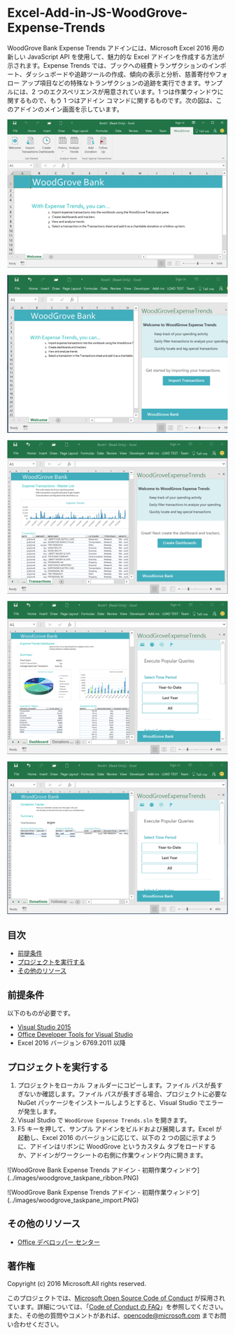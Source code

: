 ﻿# <a name="excel-add-in-js-woodgrove-expense-trends"></a>Excel-Add-in-JS-WoodGrove-Expense-Trends

WoodGrove Bank Expense Trends アドインには、Microsoft Excel 2016 用の新しい JavaScript API を使用して、魅力的な Excel アドインを作成する方法が示されます。Expense Trends では、ブックへの経費トランザクションのインポート、ダッシュボードや追跡ツールの作成、傾向の表示と分析、慈善寄付やフォロー アップ項目などの特殊なトランザクションの追跡を実行できます。サンプルには、2 つのエクスペリエンスが用意されています。1 つは作業ウィンドウに関するもので、もう 1 つはアドイン コマンドに関するものです。次の図は、このアドインのメイン画面を示しています。

![WoodGrove Bank Expense Trends アドイン - リボン](../images/woodgrove_taskpane_ribbon.PNG)

![WoodGrove Bank Expense Trends アドイン - 初期作業ウィンドウ](../images/woodgrove_taskpane_import.PNG)

![WoodGrove Bank Expense Trends アドイン - トランザクション シート](../images/woodgrove_taskpane_data.PNG)

![WoodGrove Bank Expense Trends アドイン - ダッシュボード](../images/woodgrove_taskpane_dashboard.PNG)

![WoodGrove Bank Expense Trends アドイン - 寄付追跡ツール](../images/woodgrove_taskpane_donations.PNG)

## <a name="table-of-contents"></a>目次

* [前提条件](#prerequisites)
* [プロジェクトを実行する](#run-the-project)
* [その他のリソース](#additional-resources)

## <a name="prerequisites"></a>前提条件

以下のものが必要です。

* [Visual Studio 2015](https://www.visualstudio.com/downloads/download-visual-studio-vs.aspx)
* [Office Developer Tools for Visual Studio](https://www.visualstudio.com/en-us/features/office-tools-vs.aspx)
* Excel 2016 バージョン 6769.2011 以降

## <a name="run-the-project"></a>プロジェクトを実行する

1. プロジェクトをローカル フォルダーにコピーします。ファイル パスが長すぎないか確認します。ファイル パスが長すぎる場合、プロジェクトに必要な NuGet パッケージをインストールしようとすると、Visual Studio でエラーが発生します。 
2. Visual Studio で `WoodGrove Expense Trends.sln` を開きます。 
3. F5 キーを押して、サンプル アドインをビルドおよび展開します。Excel が起動し、Excel 2016 のバージョンに応じて、以下の 2 つの図に示すように、アドインはリボンに WoodGrove というカスタム タブをロードするか、アドインがワークシートの右側に作業ウィンドウ内に開きます。

![WoodGrove Bank Expense Trends アドイン - 初期作業ウィンドウ] (../images/woodgrove_taskpane_ribbon.PNG)

![WoodGrove Bank Expense Trends アドイン - 初期作業ウィンドウ] (../images/woodgrove_taskpane_import.PNG)

## <a name="additional-resources"></a>その他のリソース

* [Office デベロッパー センター](http://dev.office.com/)

## <a name="copyright"></a>著作権
Copyright (c) 2016 Microsoft.All rights reserved.



このプロジェクトでは、[Microsoft Open Source Code of Conduct](https://opensource.microsoft.com/codeofconduct/) が採用されています。詳細については、「[Code of Conduct の FAQ](https://opensource.microsoft.com/codeofconduct/faq/)」を参照してください。また、その他の質問やコメントがあれば、[opencode@microsoft.com](mailto:opencode@microsoft.com) までお問い合わせください。
